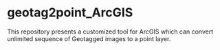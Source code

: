 # geotag2point_ArcGIS
This repository presents a customized tool for ArcGIS which can convert unlimited sequence of Geotagged images to a point layer.
